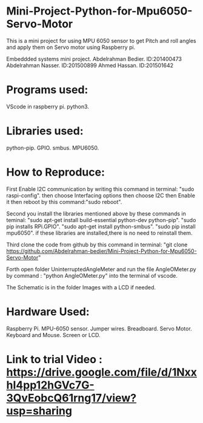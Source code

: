 # Mini-Project-Python-for-Mpu6050-Servo-Motor
This is a mini project for using MPU 6050 sensor to get Pitch and roll angles and apply them on Servo motor using Raspberry pi.

Embeddded systems mini project.
Abdelrahman Bedier. ID:201400473
Abdelrahman Nasser. ID:201500899
Ahmed Hassan. ID:201501642

# Programs used:
VScode in raspberry pi.
python3.

# Libraries used:
python-pip.
GPIO.
smbus.
MPU6050.

# How to Reproduce:
First Enable I2C communication by writing this command in terminal:
"sudo raspi-config".
then choose Interfacing options then choose I2C then Enable it then reboot by this command:"sudo reboot".

Second you install the libraries mentioned above by these commands in teminal:
"sudo apt-get install build-essential python-dev python-pip".
"sudo pip installs RPi.GPIO".
"sudo apt-get install python-smbus".
"sudo pip install mpu6050".
if these libraries are installed,there is no need to reinstall them.

Third clone the code from github by this command in terminal:
"git clone https://github.com/Abdelrahman-bedier/Mini-Project-Python-for-Mpu6050-Servo-Motor"

Forth open folder UninterruptedAngleMeter and run the file AngleOMeter.py by command : "python AngleOMeter.py" into the terminal of vscode.

The Schematic is in the folder Images with a LCD if needed.

# Hardware Used:
Raspberry Pi.
MPU-6050 sensor.
Jumper wires. 
Breadboard.
Servo Motor.
Keyboard and Mouse.
Screen or LCD.

# Link to trial Video : https://drive.google.com/file/d/1NxxhI4pp12hGVc7G-3QvEobcQ61rng17/view?usp=sharing
